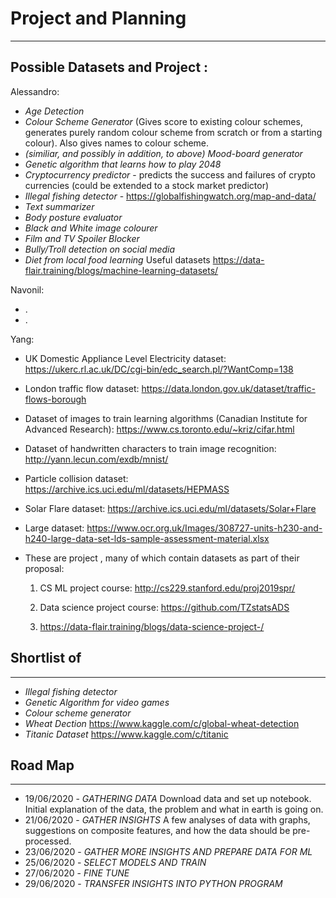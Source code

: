 # Project  and Planning

---
## Possible Datasets and Project :

Alessandro:
- *Age Detection*
- *Colour Scheme Generator* (Gives score to existing colour schemes, generates purely random colour scheme from scratch or from a starting colour). Also gives names to colour scheme.
- _(similiar, and possibly in addition, to above)_ *Mood-board generator*
- *Genetic algorithm that learns how to play 2048*
- *Cryptocurrency predictor* - predicts the success and failures of crypto currencies (could be extended to a stock market predictor)
- *Illegal fishing detector* - https://globalfishingwatch.org/map-and-data/
- *Text summarizer*
- *Body posture evaluator*
- *Black and White image colourer*
- *Film and TV Spoiler Blocker*
- *Bully/Troll detection on social media*
- *Diet from local food learning*
Useful datasets https://data-flair.training/blogs/machine-learning-datasets/


Navonil:
- .
- .

Yang:
- UK Domestic Appliance Level Electricity dataset:
https://ukerc.rl.ac.uk/DC/cgi-bin/edc_search.pl/?WantComp=138

- London traffic flow dataset:
https://data.london.gov.uk/dataset/traffic-flows-borough

- Dataset of images to train learning algorithms (Canadian Institute for Advanced Research):
https://www.cs.toronto.edu/~kriz/cifar.html

- Dataset of handwritten characters to train image recognition:
http://yann.lecun.com/exdb/mnist/

- Particle collision dataset:
https://archive.ics.uci.edu/ml/datasets/HEPMASS

- Solar Flare dataset:
https://archive.ics.uci.edu/ml/datasets/Solar+Flare

- Large dataset:
https://www.ocr.org.uk/Images/308727-units-h230-and-h240-large-data-set-lds-sample-assessment-material.xlsx


- These are project , many of which contain datasets as part of their proposal:

    1) CS ML project course: http://cs229.stanford.edu/proj2019spr/

    2) Data science project course: https://github.com/TZstatsADS

    3) https://data-flair.training/blogs/data-science-project-/

## Shortlist of 
---
- *Illegal fishing detector* 
- *Genetic Algorithm for video games*
- *Colour scheme generator*
- *Wheat Dection* https://www.kaggle.com/c/global-wheat-detection
- *Titanic Dataset* https://www.kaggle.com/c/titanic

## Road Map
---

* 19/06/2020 - *GATHERING DATA* Download data and set up notebook. Initial explanation of the data, the problem and what in earth is going on.
* 21/06/2020 - *GATHER INSIGHTS* A few analyses of data with graphs, suggestions on composite features, and how the data should be pre-processed.
* 23/06/2020 - *GATHER MORE INSIGHTS AND PREPARE DATA FOR ML*
* 25/06/2020 - *SELECT MODELS AND TRAIN*
* 27/06/2020 - *FINE TUNE*
* 29/06/2020 - *TRANSFER INSIGHTS INTO PYTHON PROGRAM*
